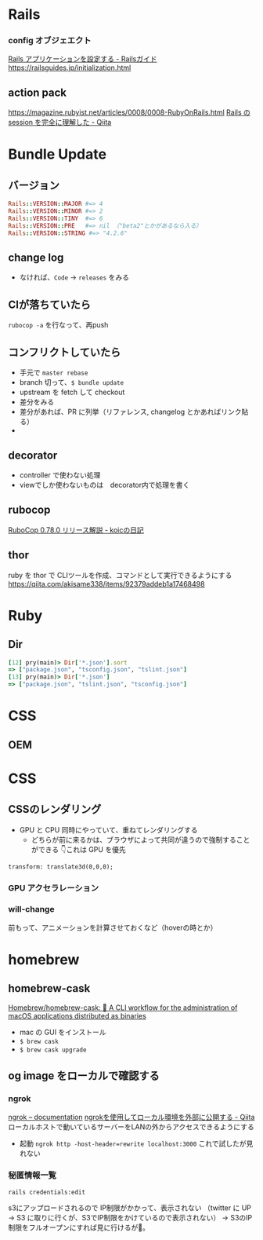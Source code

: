 # Rails
### config オブジェエクト

[Rails アプリケーションを設定する - Railsガイド](https://railsguides.jp/configuring.html)
https://railsguides.jp/initialization.html

## action pack
https://magazine.rubyist.net/articles/0008/0008-RubyOnRails.html
[Rails の session を完全に理解した - Qiita](https://qiita.com/zettaittenani/items/a75f0da8f44cfe0f85c0)

# Bundle Update
## バージョン
```ruby
Rails::VERSION::MAJOR #=> 4
Rails::VERSION::MINOR #=> 2
Rails::VERSION::TINY  #=> 6
Rails::VERSION::PRE   #=> nil （"beta2"とかがあるなら入る）
Rails::VERSION::STRING #=> "4.2.6"
```

## change log
- なければ、`Code` -> `releases` をみる

## CIが落ちていたら
`rubocop -a` を行なって、再push

## コンフリクトしていたら
- 手元で `master rebase`
- branch 切って、`$ bundle update`
- upstream を fetch して checkout
- 差分をみる
- 差分があれば、PR に列挙（リファレンス, changelog とかあればリンク貼る）
-

## decorator
- controller で使わない処理
- viewでしか使わないものは　decorator内で処理を書く

## rubocop
[RuboCop 0.78.0 リリース解説 - koicの日記](http://koic.hatenablog.com/entry/rubocop-0-78-0-has-been-released)

## thor
ruby を thor で CLIツールを作成、コマンドとして実行できるようにする
https://qiita.com/akisame338/items/92379addeb1a17468498

# Ruby
## Dir
```ruby
[12] pry(main)> Dir['*.json'].sort
=> ["package.json", "tsconfig.json", "tslint.json"]
[13] pry(main)> Dir['*.json']
=> ["package.json", "tslint.json", "tsconfig.json"]
```

# CSS
## OEM

# CSS
## CSSのレンダリング
- GPU と CPU 同時にやっていて、重ねてレンダリングする
  - どちらが前に来るかは、ブラウザによって共同が違うので強制することができる
  👇これは GPU を優先
```
transform: translate3d(0,0,0);
```
### GPU アクセラレーション

### will-change
前もって、アニメーションを計算させておくなど（hoverの時とか）


# homebrew
## homebrew-cask
[Homebrew/homebrew-cask: 🍻 A CLI workflow for the administration of macOS applications distributed as binaries](https://github.com/Homebrew/homebrew-cask)
- mac の GUI をインストール
- `$ brew cask`
- `$ brew cask upgrade`

## og image をローカルで確認する
### ngrok
[ngrok – documentation](https://ngrok.com/docs)
[ngrokを使用してローカル環境を外部に公開する - Qiita](https://qiita.com/kitaro0729/items/44214f9f81d3ebda58bd)
ローカルホストで動いているサーバーをLANの外からアクセスできるようにする
- 起動
`ngrok http -host-header=rewrite localhost:3000`
これで試したが見れない

### 秘匿情報一覧
`rails credentials:edit`

s3にアップロードされるので IP制限がかかって、表示されない
（twitter に UP -> S3 に取りに行くが、S3でIP制限をかけているので表示されない）
-> S3のIP 制限をフルオープンにすれば見に行けるが。
